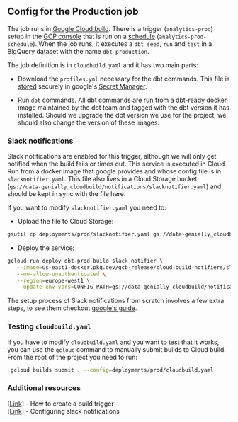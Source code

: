## Config for the Production job

The job runs in [Google Cloud build](https://cloud.google.com/build). There is a trigger (`analytics-prod`) setup 
in the [GCP console](https://console.cloud.google.com/cloud-build/triggers?project=data-genially)
that is run on a [schedule](https://console.cloud.google.com/cloudscheduler?project=data-genially)
(`analytics-prod-schedule`). When the job runs, it executes a `dbt seed`, `run` and `test` in a BigQuery
dataset with the name `dbt_production`.

The job definition is in `cloudbuild.yaml` and it has two main parts:

- Download the `profiles.yml` necessary for the dbt commands. This file is
  [stored](https://console.cloud.google.com/security/secret-manager?project=data-genially) securely
  in google's [Secret Manager](https://cloud.google.com/secret-manager).

- Run `dbt` commands. All dbt commands are run from a dbt-ready docker image maintained by the dbt team and 
  tagged with the dbt version it has installed. Should we upgrade the dbt version we use for the project, we
  should also change the version of these images.

### Slack notifications

Slack notifications are enabled for this trigger, although we will only get notified when the build fails
or times out. This service is executed in Cloud Run from a docker image that google provides and whose config
file is in `slacknotifier.yaml`. This file also lives in a Cloud Storage bucket
(`gs://data-genially_cloudbuild/notifications/slacknotifier.yaml`) and should be kept in sync with the file here.

If you want to modify `slacknotifier.yaml` you need to:

- Upload the file to Cloud Storage:

```bash
gsutil cp deployments/prod/slacknotifier.yaml gs://data-genially_cloudbuild/notifications/slacknotifier.yaml
```

- Deploy the service:

```bash
gcloud run deploy dbt-prod-build-slack-notifier \
   --image=us-east1-docker.pkg.dev/gcb-release/cloud-build-notifiers/slack:latest \
   --no-allow-unauthenticated \
   --region=europe-west1 \
   --update-env-vars=CONFIG_PATH=gs://data-genially_cloudbuild/notifications/slacknotifier.yaml,PROJECT_ID=data-genially
```

The setup process of Slack notifications from scratch involves a few extra steps, to see them checkout
[google's guide](https://cloud.google.com/build/docs/configuring-notifications/configure-slack).

### Testing `cloudbuild.yaml`

If you have to modify `cloudbuild.yaml` and you want to test that it works, you can use the `gcloud`
command to manually submit builds to Cloud build. From the root of the project you need to run:

```bash
 gcloud builds submit . --config=deployments/prod/cloudbuild.yaml
```

### Additional resources

[[Link](https://cloud.google.com/build/docs/automating-builds/create-manage-triggers)] - How to create a build trigger \
[[Link](https://cloud.google.com/build/docs/configuring-notifications/configure-slack)] - Configuring slack notifications

